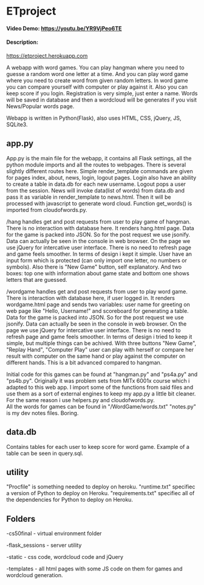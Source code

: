 # ETproject
#### Video Demo: https://youtu.be/YR9VjPeo6TE
#### Description:
https://etproject.herokuapp.com

A webapp with word games. You can play hangman where you need to guesse a random word one letter at a time.
And you can play word game where you need to create word from given random letters. 
In word game you can compare yourself with computer or play against it.
Also you can keep score if you login. Registration is very simple, just enter a name.
Words will be saved in database and then a wordcloud will be generates if you visit News/Popular words page.

Webapp is written in Python(Flask), also uses HTML, CSS, jQuery, JS, SQLite3.

## app.py ##

App.py is the main file for the webapp, it contains all Flask settings, all the python module imports and 
all the routes to webpages. There is several slightly different routes here.
Simple render_template commands are given for pages index, about, news, login, logout pages.
Login also have an ability to create a table in data.db for each new username.
Logout pops a user from the session.
News will invoke data(list of words) from data.db and pass it as variable in render_template to news.html.
Then it will be processed with javascript to generate word cloud.
Function get_words() is imported from cloudofwords.py.

/hang handles get and post requests from user to play game of hangman. There is no interaction with database here.
It renders hang.html page. Data for the game is packed into JSON. So for the post request we use jsonify. Data can actually be seen in the console in web browser.
On the page we use jQuery for intercative user interface. There is no need to refresh page and game feels smoother.
In terms of design i kept it simple. User have an input form which is protected (can only import one letter, no numbers or symbols). Also there is "New Game" button, self explanatory. 
And two boxes: top one with information about game state and bottom one shows letters that are guessed.

/wordgame handles get and post requests from user to play word game. There is interaction with database here, if user logged in.
It renders wordgame.html page and sends two variables: user name for greeting on web page like "Hello, Username!" and scoreboard for generating a table.
Data for the game is packed into JSON. So for the post request we use jsonify. Data can actually be seen in the console in web browser.
On the page we use jQuery for intercative user interface. There is no need to refresh page and game feels smoother.
In terms of design i tried to keep it simple, but multiple things can be achived. With three buttons "New Game", "Replay Hand", "Computer Play"
user can play with herself or compare her result with computer on the same hand or play against the computer on different hands.
This is a bit advanced compared to hangman.

Initial code for this games can be found at "hangman.py" and "ps4a.py" and "ps4b.py". Originally it was problem sets from MITx 6001x course which
i adapted to this web app. I import some of the functions from said files and use them as a sort of external engines to keep my app.py a little bit cleaner.
For the same reason i use helpers.py and cloudofwords.py.  
All the words for games can be found in "/WordGame/words.txt"
"notes.py" is my dev notes files. Boring.

## data.db ##

Contains tables for each user to keep score for word game. Example of a table can be seen in query.sql.

## utility ##

"Procfile" is something needed to deploy on heroku. 
"runtime.txt" specifiec a version of Python to deploy on Heroku.
"requirements.txt" specifiec all of the dependencies for Python to deploy on Heroku.

## Folders ##

-cs50final - virtual environment folder

-flask_sessions - server utility

-static - css code, wordcloud code and jQuery

-templates - all html pages with some JS code on them for games and wordcloud generation.

